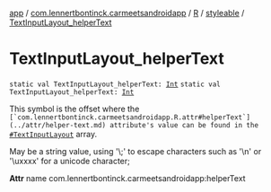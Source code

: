 [app](../../../index.md) / [com.lennertbontinck.carmeetsandroidapp](../../index.md) / [R](../index.md) / [styleable](index.md) / [TextInputLayout_helperText](./-text-input-layout_helper-text.md)

# TextInputLayout_helperText

`static val TextInputLayout_helperText: `[`Int`](https://kotlinlang.org/api/latest/jvm/stdlib/kotlin/-int/index.html)
`static val TextInputLayout_helperText: `[`Int`](https://kotlinlang.org/api/latest/jvm/stdlib/kotlin/-int/index.html)

This symbol is the offset where the ``[`com.lennertbontinck.carmeetsandroidapp.R.attr#helperText`](../attr/helper-text.md) attribute's value can be found in the ``[`#TextInputLayout`](-text-input-layout.md) array.

May be a string value, using '\\;' to escape characters such as '\\n' or '\\uxxxx' for a unicode character;

**Attr**
name com.lennertbontinck.carmeetsandroidapp:helperText


